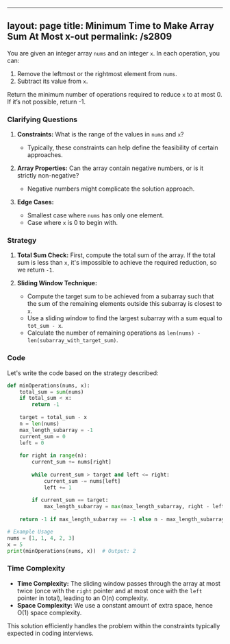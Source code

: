 
---
layout: page
title:  Minimum Time to Make Array Sum At Most x-out
permalink: /s2809
---

You are given an integer array `nums` and an integer `x`. In each operation, you can:

1. Remove the leftmost or the rightmost element from `nums`.
2. Subtract its value from `x`.

Return the minimum number of operations required to reduce `x` to at most 0. If it’s not possible, return -1.

### Clarifying Questions

1. **Constraints:** What is the range of the values in `nums` and `x`?
   - Typically, these constraints can help define the feasibility of certain approaches.
   
2. **Array Properties:** Can the array contain negative numbers, or is it strictly non-negative?
   - Negative numbers might complicate the solution approach.

3. **Edge Cases:**
   - Smallest case where `nums` has only one element.
   - Case where `x` is 0 to begin with.

### Strategy

1. **Total Sum Check:** First, compute the total sum of the array. If the total sum is less than `x`, it's impossible to achieve the required reduction, so we return `-1`.

2. **Sliding Window Technique:**
   - Compute the target sum to be achieved from a subarray such that the sum of the remaining elements outside this subarray is closest to `x`.
   - Use a sliding window to find the largest subarray with a sum equal to `tot_sum - x`.
   - Calculate the number of remaining operations as `len(nums) - len(subarray_with_target_sum)`.

### Code

Let's write the code based on the strategy described:

```python
def minOperations(nums, x):
    total_sum = sum(nums)
    if total_sum < x:
        return -1
    
    target = total_sum - x
    n = len(nums)
    max_length_subarray = -1
    current_sum = 0
    left = 0
    
    for right in range(n):
        current_sum += nums[right]
        
        while current_sum > target and left <= right:
            current_sum -= nums[left]
            left += 1
            
        if current_sum == target:
            max_length_subarray = max(max_length_subarray, right - left + 1)
    
    return -1 if max_length_subarray == -1 else n - max_length_subarray

# Example Usage
nums = [1, 1, 4, 2, 3]
x = 5
print(minOperations(nums, x))  # Output: 2
```

### Time Complexity

- **Time Complexity:** The sliding window passes through the array at most twice (once with the `right` pointer and at most once with the `left` pointer in total), leading to an O(n) complexity.
- **Space Complexity:** We use a constant amount of extra space, hence O(1) space complexity.

This solution efficiently handles the problem within the constraints typically expected in coding interviews.
